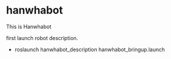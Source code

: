 # hanwhabot
This is Hanwhabot

first launch robot description. 
- roslaunch hanwhabot_description hanwhabot_bringup.launch
